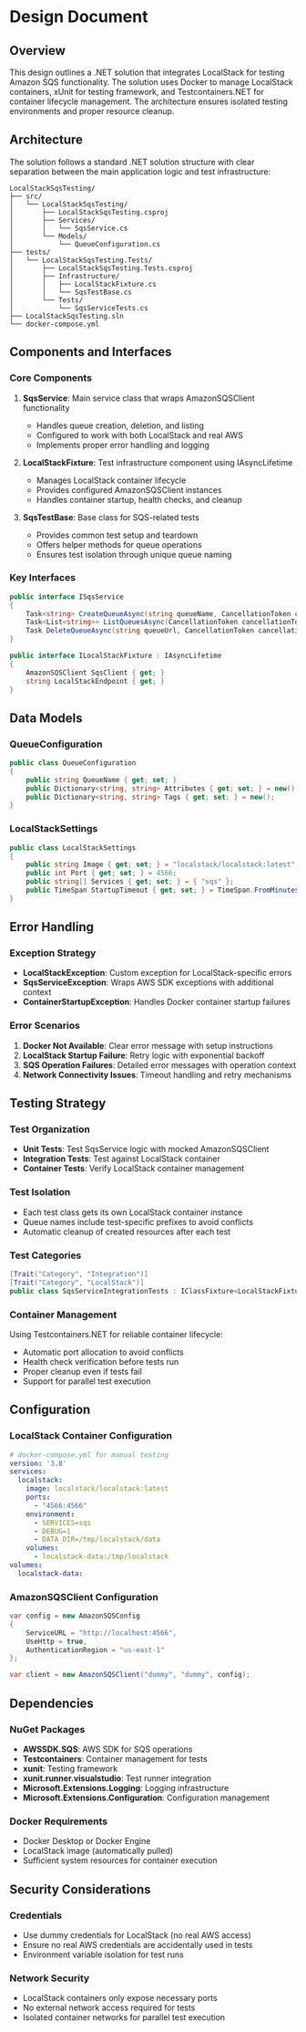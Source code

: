 # Design Document

## Overview

This design outlines a .NET solution that integrates LocalStack for testing Amazon SQS functionality. The solution uses Docker to manage LocalStack containers, xUnit for testing framework, and Testcontainers.NET for container lifecycle management. The architecture ensures isolated testing environments and proper resource cleanup.

## Architecture

The solution follows a standard .NET solution structure with clear separation between the main application logic and test infrastructure:

```
LocalStackSqsTesting/
├── src/
│   └── LocalStackSqsTesting/
│       ├── LocalStackSqsTesting.csproj
│       ├── Services/
│       │   └── SqsService.cs
│       └── Models/
│           └── QueueConfiguration.cs
├── tests/
│   └── LocalStackSqsTesting.Tests/
│       ├── LocalStackSqsTesting.Tests.csproj
│       ├── Infrastructure/
│       │   ├── LocalStackFixture.cs
│       │   └── SqsTestBase.cs
│       └── Tests/
│           └── SqsServiceTests.cs
├── LocalStackSqsTesting.sln
└── docker-compose.yml
```

## Components and Interfaces

### Core Components

1. **SqsService**: Main service class that wraps AmazonSQSClient functionality
   - Handles queue creation, deletion, and listing
   - Configured to work with both LocalStack and real AWS
   - Implements proper error handling and logging

2. **LocalStackFixture**: Test infrastructure component using IAsyncLifetime
   - Manages LocalStack container lifecycle
   - Provides configured AmazonSQSClient instances
   - Handles container startup, health checks, and cleanup

3. **SqsTestBase**: Base class for SQS-related tests
   - Provides common test setup and teardown
   - Offers helper methods for queue operations
   - Ensures test isolation through unique queue naming

### Key Interfaces

```csharp
public interface ISqsService
{
    Task<string> CreateQueueAsync(string queueName, CancellationToken cancellationToken = default);
    Task<List<string>> ListQueuesAsync(CancellationToken cancellationToken = default);
    Task DeleteQueueAsync(string queueUrl, CancellationToken cancellationToken = default);
}

public interface ILocalStackFixture : IAsyncLifetime
{
    AmazonSQSClient SqsClient { get; }
    string LocalStackEndpoint { get; }
}
```

## Data Models

### QueueConfiguration
```csharp
public class QueueConfiguration
{
    public string QueueName { get; set; }
    public Dictionary<string, string> Attributes { get; set; } = new();
    public Dictionary<string, string> Tags { get; set; } = new();
}
```

### LocalStackSettings
```csharp
public class LocalStackSettings
{
    public string Image { get; set; } = "localstack/localstack:latest";
    public int Port { get; set; } = 4566;
    public string[] Services { get; set; } = { "sqs" };
    public TimeSpan StartupTimeout { get; set; } = TimeSpan.FromMinutes(2);
}
```

## Error Handling

### Exception Strategy
- **LocalStackException**: Custom exception for LocalStack-specific errors
- **SqsServiceException**: Wraps AWS SDK exceptions with additional context
- **ContainerStartupException**: Handles Docker container startup failures

### Error Scenarios
1. **Docker Not Available**: Clear error message with setup instructions
2. **LocalStack Startup Failure**: Retry logic with exponential backoff
3. **SQS Operation Failures**: Detailed error messages with operation context
4. **Network Connectivity Issues**: Timeout handling and retry mechanisms

## Testing Strategy

### Test Organization
- **Unit Tests**: Test SqsService logic with mocked AmazonSQSClient
- **Integration Tests**: Test against LocalStack container
- **Container Tests**: Verify LocalStack container management

### Test Isolation
- Each test class gets its own LocalStack container instance
- Queue names include test-specific prefixes to avoid conflicts
- Automatic cleanup of created resources after each test

### Test Categories
```csharp
[Trait("Category", "Integration")]
[Trait("Category", "LocalStack")]
public class SqsServiceIntegrationTests : IClassFixture<LocalStackFixture>
```

### Container Management
Using Testcontainers.NET for reliable container lifecycle:
- Automatic port allocation to avoid conflicts
- Health check verification before tests run
- Proper cleanup even if tests fail
- Support for parallel test execution

## Configuration

### LocalStack Container Configuration
```yaml
# docker-compose.yml for manual testing
version: '3.8'
services:
  localstack:
    image: localstack/localstack:latest
    ports:
      - "4566:4566"
    environment:
      - SERVICES=sqs
      - DEBUG=1
      - DATA_DIR=/tmp/localstack/data
    volumes:
      - localstack-data:/tmp/localstack
volumes:
  localstack-data:
```

### AmazonSQSClient Configuration
```csharp
var config = new AmazonSQSConfig
{
    ServiceURL = "http://localhost:4566",
    UseHttp = true,
    AuthenticationRegion = "us-east-1"
};

var client = new AmazonSQSClient("dummy", "dummy", config);
```

## Dependencies

### NuGet Packages
- **AWSSDK.SQS**: AWS SDK for SQS operations
- **Testcontainers**: Container management for tests
- **xunit**: Testing framework
- **xunit.runner.visualstudio**: Test runner integration
- **Microsoft.Extensions.Logging**: Logging infrastructure
- **Microsoft.Extensions.Configuration**: Configuration management

### Docker Requirements
- Docker Desktop or Docker Engine
- LocalStack image (automatically pulled)
- Sufficient system resources for container execution

## Security Considerations

### Credentials
- Use dummy credentials for LocalStack (no real AWS access)
- Ensure no real AWS credentials are accidentally used in tests
- Environment variable isolation for test runs

### Network Security
- LocalStack containers only expose necessary ports
- No external network access required for tests
- Isolated container networks for parallel test execution